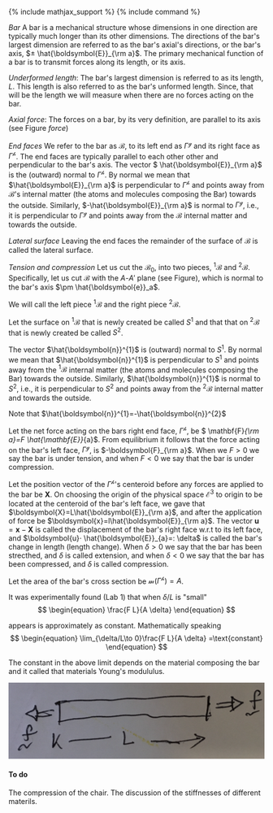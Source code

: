 {% include mathjax_support %}
{% include command %}


_Bar_ A bar is a mechanical structure whose dimensions in one direction are typically much longer than its other dimensions. The directions of the bar's largest dimension are referred to as the bar's axial's directions, or the bar's axis, $± \hat{\boldsymbol{E}}_{\rm a}$.  The primary mechanical function of a bar is to transmit forces along its length, or its axis.

_Underformed length_: The bar's largest dimension is referred to as its length, $L$. This length is also referred to as the bar's unformed length. Since, that will be the length we will measure when there are no forces acting on the bar.

_Axial force_:  The forces on a bar, by its very definition, are parallel to its axis (see Figure _force_)

_End faces_ We refer to the bar as $\mathcal{B}$, to its left end as $\Gamma^{\mathscr{g}}$ and its right face as $\Gamma^{\mathscr{h}}$. 
The end faces are typically parallel to each other other and perpendicular to the bar's axis. The vector $ \hat{\boldsymbol{E}}_{\\rm a}$ is the (outward) normal to $\Gamma^{\mathscr{h}}$. By normal we mean that $\hat{\boldsymbol{E}}_{\rm a}$ is perpendicular to $\Gamma^{\mathscr{h}}$ and points away from $\mathcal{B}$'s internal matter (the atoms and molecules composing the Bar) towards the outside. Similarly, $-\hat{\boldsymbol{E}}_{\rm a}$ is normal to $\Gamma^{\mathscr{g}}$, i.e., it is perpendicular to $\Gamma^{\mathscr{g}}$ and points away from the $\mathcal{B}$ internal matter and towards the outside.

_Lateral surface_ Leaving the end faces the remainder of the surface of $\mathcal{B}$ is called the lateral surface.

_Tension and compression_
Let us cut the  $\mathcal{B}_0$, into two pieces, $^1\mathcal{B}$ and $^2\mathcal{B}$. Specifically, let us cut $\mathcal{B}$ with the $A$-$A'$ plane (see Figure), which is normal to the bar's axis $\pm \hat{\boldsymbol{e}}_a$.

We will call the  left piece $^1\mathcal{B}$ and the right piece  $^2\mathcal{B}$.

Let the  surface on $^1\mathcal{B}$ that is newly created be called $S^1$ and that that on  $^2\mathcal{B}$ that is newly created be called $S^2$. 

The vector $\hat{\boldsymbol{n}}^{1}$ is (outward) normal to $S^1$. By normal we mean that $\hat{\boldsymbol{n}}^{1}$ is perpendicular to $S^1$ and points away from the $^1\mathcal{B}$ internal matter (the atoms and molecules composing the Bar) towards the outside. Similarly, $\hat{\boldsymbol{n}}^{1}$ is normal to $S^2$, i.e., it is perpendicular to $S^2$ and points away from the $^2\mathcal{B}$ internal matter and towards the outside.

Note that $\hat{\boldsymbol{n}}^{1}=-\hat{\boldsymbol{n}}^{2}$

Let the net force acting on the bars right end face, $\Gamma^{\mathscr{h}}$, be $ \mathbf{F}_{\rm a}=F \hat{\mathbf{E}}_{a}$. From equilibrium it follows that the force acting on the bar's left face, $\Gamma^{\mathscr{g}}$, is $-\boldsymbol{F}_{\rm a}$. When we $F>0$ we say the bar is under tension, and when $F<0$ we say that the bar is under compression.


Let the position vector of the $\Gamma^{\mathscr{h}}$'s centeroid before any forces are applied to the bar be $\boldsymbol{X}$. On choosing the origin of the physical space $\mathcal{E}^3$ to origin to be located at the centeroid of the bar's left face, we gave that $\boldsymbol{X}=L\hat{\boldsymbol{E}}_{\rm a}$, and after the application of force be $\boldsymbol{x}=l\hat{\boldsymbol{E}}_{\rm a}$. The vector $\boldsymbol{u}=\boldsymbol{x}-\boldsymbol{X}$ is called the displacement of the bar's right face w.r.t to its left face, and $\boldsymbol{u}⋅ \hat{\boldsymbol{E}}_{a}=: \delta$ is called the bar's change in length (length change). When $\delta>0$ we say that the bar has been strecthed, and $\delta$ is called extension, and when  $\delta<0$ we say that the bar has been compressed, and $\delta$ is called compression.

Let the area of the bar's cross section be $\mathcal{m}(\Gamma^{\mathscr{h}})=A$. 

It was experimentally found (Lab 1) that  when $\delta /L$ is "small"
$$
\begin{equation}
\frac{F L}{A \delta} 
\end{equation}
$$ 

appears is approximately as constant. Mathematically speaking 
$$
\begin{equation}
\lim_{\delta/L\to 0}\frac{F L}{A \delta} =\text{constant}
\end{equation}
$$ 

The constant in the above limit depends on the material composing the bar and it called that materials Young's modululus.

![force](2021-09-09-13-57-04.png)

#### To do

The compression of the chair. 
The discussion of the stiffnesses of different materils. 